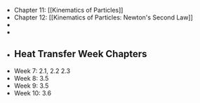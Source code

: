 - Chapter 11: [[Kinematics of Particles]]
- Chapter 12: [[Kinematics of Particles: Newton's Second Law]]
-
-
- ## Heat Transfer Week Chapters
- Week 7: 2.1, 2.2 2.3
- Week 8: 3.5
- Week 9: 3.5
- Week 10: 3.6